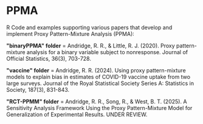 # PPMA

R Code and examples supporting various papers that develop and implement Proxy Pattern-Mixture Analysis (PPMA):

**"binaryPPMA" folder** = Andridge, R. R., & Little, R. J. (2020). Proxy pattern-mixture analysis for a binary variable subject to nonresponse. Journal of Official Statistics, 36(3), 703-728.

**"vaccine" folder** = Andridge, R. R. (2024). Using proxy pattern-mixture models to explain bias in estimates of COVID-19 vaccine uptake from two large surveys. Journal of the Royal Statistical Society Series A: Statistics in Society, 187(3), 831-843.

**"RCT-PPMM" folder** = Andridge, R. R., Song, R., & West, B. T. (2025). A Sensitivity Analysis Framework Using the Proxy Pattern-Mixture Model for Generalization of Experimental Results. UNDER REVIEW.
